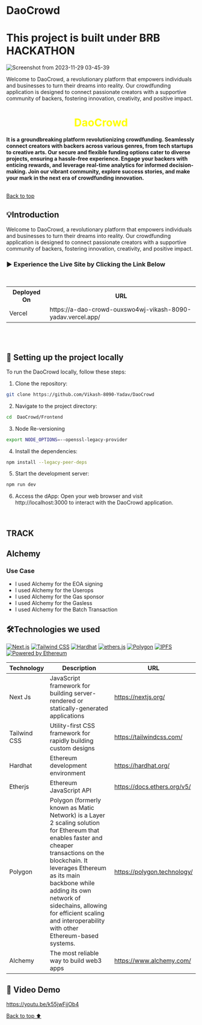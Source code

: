 # DaoCrowd

# This project is built under BRB HACKATHON


![Screenshot from 2023-11-29 03-45-39](https://github.com/Omega12Pirme/DaoCrowd/assets/105157723/b100ea8c-7101-4b05-8809-dbf54869c317)


Welcome to DaoCrowd, a revolutionary platform that empowers individuals and businesses to turn their dreams into reality. Our crowdfunding application is designed to connect passionate creators with a supportive community of backers, fostering innovation, creativity, and positive impact.

<h1 align="center"> 
  <span style="color: yellow">DaoCrowd </span>
</h1>
<p> <b>It is a groundbreaking platform revolutionizing crowdfunding. Seamlessly connect creators with backers across various genres, from tech startups to creative arts. Our secure and flexible funding options cater to diverse projects, ensuring a hassle-free experience. Engage your backers with enticing rewards, and leverage real-time analytics for informed decision-making. Join our vibrant community, explore success stories, and make your mark in the next era of crowdfunding innovation.</b> </p>

<br>

</div>
<a href="#top">Back to top</a>


 
## 💡Introduction
Welcome to DaoCrowd, a revolutionary platform that empowers individuals and businesses to turn their dreams into reality. Our crowdfunding application is designed to connect passionate creators with a supportive community of backers, fostering innovation, creativity, and positive impact.




### 	▶️ Experience the Live Site by Clicking the Link Below
<br>
<div align="center">
  <table>
    <tr>
      <th>Deployed On</th>
      <th>URL</th>
    </tr>
    <tr>
      <td>Vercel</td>
      <td>https://a-dao-crowd-ouxswo4wj-vikash-8090-yadav.vercel.app/</td>
    </tr>
    </table>
</div>
<br><br>

## 🚀 Setting up the project locally

To run the DaoCrowd locally, follow these steps:
1. Clone the repository:
 ```bash
 git clone https://github.com/Vikash-8090-Yadav/DaoCrowd
 ```
 2. Navigate to the project directory:
```bash
cd  DaoCrowd/Frontend
```
3. Node Re-versioning

```bash
export NODE_OPTIONS=--openssl-legacy-provider
```

4. Install the dependencies:
```bash
npm install --legacy-peer-deps
```
5. Start the development server:
```bash
npm run dev
```
6. Access the dApp:
Open your web browser and visit http://localhost:3000 to interact with the DaoCrowd application.

<br>



## TRACK

## Alchemy

### Use Case

- I used Alchemy for  the EOA  signing
- I used Alchemy for the Userops
- I used Alchemy for the Gas sponsor
- I used Alchemy for the Gasless
- I used Alchemy for the Batch Transaction



## 🛠️Technologies we used

[![Next.js](https://img.shields.io/badge/Built_with-Next.js-000000?logo=next.js)](https://nextjs.org/)
[![Tailwind CSS](https://img.shields.io/badge/Styled_with-Tailwind_CSS-38B2AC?logo=tailwind-css)](https://tailwindcss.com/)
[![Hardhat](https://img.shields.io/badge/Built_with-Hardhat-blue.svg)](https://hardhat.org/)
[![ethers.js](https://img.shields.io/badge/Powered_by-ethers.js-3C3C3D?logo=ethereum)](https://docs.ethers.io/)
[![Polygon](https://img.shields.io/badge/Built_for-Polygon-8247E5?logo=polygon)](https://polygon.technology/)
[![IPFS](https://img.shields.io/badge/Powered_by-IPFS-65C2CB?logo=ipfs)](https://ipfs.io/)
[![Powered by Ethereum](https://img.shields.io/badge/Powered_by-Ethereum-3C3C3D?logo=ethereum)](https://ethereum.org/)

| Technology | Description | URL |
|----------|----------|----------|
| Next Js | JavaScript framework for building server-rendered or statically-generated applications | https://nextjs.org/ |
| Tailwind CSS | Utility-first CSS framework for rapidly building custom designs | https://tailwindcss.com/ |
| Hardhat | Ethereum development environment | https://hardhat.org/ |
| Etherjs | Ethereum JavaScript API | 	https://docs.ethers.org/v5/ |
| Polygon | Polygon (formerly known as Matic Network) is a Layer 2 scaling solution for Ethereum that enables faster and cheaper transactions on the blockchain. It leverages Ethereum as its main backbone while adding its own network of sidechains, allowing for efficient scaling and interoperability with other Ethereum-based systems. | https://polygon.technology/ |
|Alchemy	|The most reliable way to build web3 apps|	https://www.alchemy.com/|

</h4>

<be>


## 🎥 Video Demo
https://youtu.be/k55jwFjjOb4


<a href="#top">Back to top ⬆️</a>
